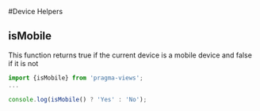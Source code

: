 #Device Helpers

## isMobile
This function returns true if the current device is a mobile device and false if it is not

```js
import {isMobile} from 'pragma-views';
... 

console.log(isMobile() ? 'Yes' : 'No');
```